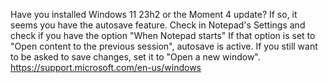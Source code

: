 Have you installed Windows 11 23h2 or the Moment 4 update? If so, it seems you have the autosave feature. Check in Notepad's Settings and check if you have the option "When Notepad starts"
If that option is set to "Open content to the previous session", autosave is active.
If you still want to be asked to save changes, set it to "Open a new window".
https://support.microsoft.com/en-us/windows
